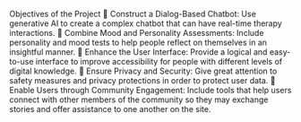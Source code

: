 Objectives of the Project 
	Construct a Dialog-Based Chatbot: Use generative AI to create a complex chatbot that can have real-time therapy interactions. 
	Combine Mood and Personality Assessments: Include personality and mood tests to help people reflect on themselves in an insightful manner. 
	Enhance the User Interface: Provide a logical and easy-to-use interface to improve accessibility for people with different levels of digital knowledge. 
	Ensure Privacy and Security: Give great attention to safety measures and privacy protections in order to protect user data. 
	Enable Users through Community Engagement: Include tools that help users connect with other members of the community so they may exchange stories and offer assistance to one another on the site.
